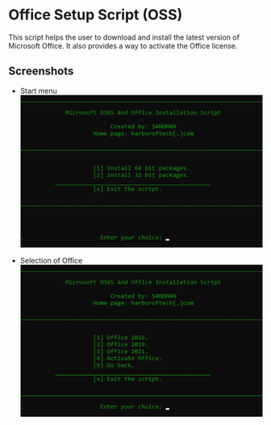 # Office Setup Script (OSS)

This script helps the user to download and install the latest version of Microsoft Office. It also provides a way to activate the Office license.

## Screenshots
* Start menu <br/>
![Start menu](images/startmenu.png)

* Selection of Office <br/>
![Office selection](images/selectiopage.png)